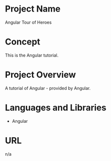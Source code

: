 # Project Name

Angular Tour of Heroes

# Concept

This is the Angular tutorial.

# Project Overview

A tutorial of Angular - provided by Angular.

# Languages and Libraries

- Angular

# URL

n/a
